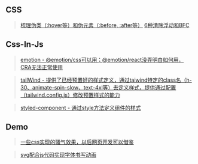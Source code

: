 ## CSS
> [梳理伪类（:hover等）和伪元素（:before, :after等）](https://juejin.cn/post/6976646049456717838)
> [6种清除浮动和BFC](https://juejin.cn/post/6982179919597928485)

## Css-In-Js
> [emotion - @emotion/css可以用；@emotion/react没弄明白如何用，CRA无法正常使用](https://emotion.sh/docs/introduction)

> [tailWind - 提供了已经预置好的样式定义，通过taiwind特定的class名（h-30、animate-spin-slow、text-4xl等）去定义样式，提供通过配置（tailwind.config.js）修改预置样式的能力](https://www.tailwindcss.cn/)

> [styled-component - 通过style方法定义组件的样式](https://styled-components.com/docs/basics)

## Demo
> [一些css实现的骚气效果，以后网页开发可以借鉴](https://zhuanlan.zhihu.com/p/158672754)

> [svg配合js代码实现字体书写动画](https://juejin.cn/post/6982807219783860260)